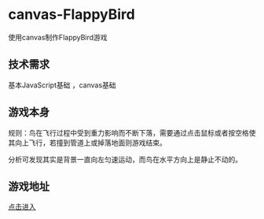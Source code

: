 # canvas-FlappyBird
使用canvas制作FlappyBird游戏

## 技术需求
基本JavaScript基础 ，canvas基础

## 游戏本身
规则：鸟在飞行过程中受到重力影响而不断下落，需要通过点击鼠标或者按空格使其向上飞行，若撞到管道上或掉落地面则游戏结束。

分析可发现其实是背景一直向左匀速运动，而鸟在水平方向上是静止不动的。

## 游戏地址
[点击进入](https://fifthwolf.github.io/project/canvas-FlappyBird/)